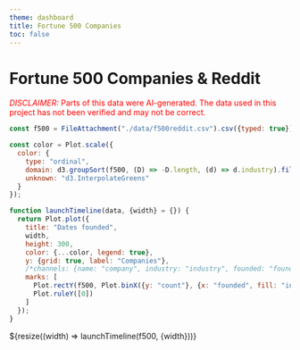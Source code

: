 ```yaml
---
theme: dashboard
title: Fortune 500 Companies
toc: false
---
```


# Fortune 500 Companies & Reddit
<span style="color: red;"><span style="text-transform: uppercase; font-style:italic">Disclaimer:</span> Parts of this data were AI-generated. The data used in this project has not been verified and may not be correct.</span>

```js
const f500 = FileAttachment("./data/f500reddit.csv").csv({typed: true});
```

```js
const color = Plot.scale({
  color: {
    type: "ordinal",
    domain: d3.groupSort(f500, (D) => -D.length, (d) => d.industry).filter((d) => d !== "Other"),
    unknown: "d3.InterpolateGreens"
  }
});
```

```js
function launchTimeline(data, {width} = {}) {
  return Plot.plot({
    title: "Dates founded",
    width,
    height: 300,
    color: {...color, legend: true},
    y: {grid: true, label: "Companies"},
    /*channels: {name: "company", industry: "industry", founded: "founded"},*/
    marks: [
      Plot.rectY(f500, Plot.binX({y: "count"}, {x: "founded", fill: "industry", interval: "year", tip: true})),
      Plot.ruleY([0])
    ]
  });
}
```

<div class="grid grid-cols-1">
  <div class="card">
    ${resize((width) => launchTimeline(f500, {width}))}
  </div>
</div>
